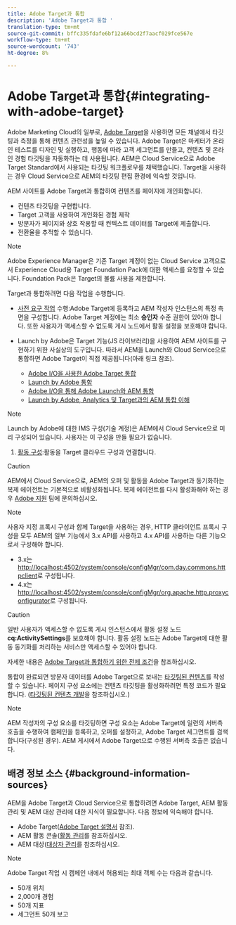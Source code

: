 ```yaml
---
title: Adobe Target과 통합
description: 'Adobe Target과 통합 '
translation-type: tm+mt
source-git-commit: bffc335fdafe6bf12a66bcd2f7aacf029fce567e
workflow-type: tm+mt
source-wordcount: '743'
ht-degree: 8%

---
```



# Adobe Target과 통합{#integrating-with-adobe-target}

Adobe Marketing Cloud의 일부로, [Adobe Target](http://www.adobe.com/solutions/testing-targeting/testandtarget.html)을 사용하면 모든 채널에서 타깃팅과 측정을 통해 컨텐츠 관련성을 높일 수 있습니다. Adobe Target은 마케터가 온라인 테스트를 디자인 및 실행하고, 행동에 따라 고객 세그먼트를 만들고, 컨텐츠 및 온라인 경험 타깃팅을 자동화하는 데 사용됩니다. AEM은 Cloud Service으로 Adobe Target Standard에서 사용되는 타깃팅 워크플로우를 채택했습니다. Target을 사용하는 경우 Cloud Service으로 AEM의 타깃팅 편집 환경에 익숙할 것입니다.

AEM 사이트를 Adobe Target과 통합하여 컨텐츠를 페이지에 개인화합니다.

* 컨텐츠 타깃팅을 구현합니다.
* Target 고객을 사용하여 개인화된 경험 제작
* 방문자가 페이지와 상호 작용할 때 컨텍스트 데이터를 Target에 제출합니다.
* 전환율을 추적할 수 있습니다.

>[!NOTE]
>
>Adobe Experience Manager은 기존 Target 계정이 없는 Cloud Service 고객으로서 Experience Cloud용 Target Foundation Pack에 대한 액세스를 요청할 수 있습니다.  Foundation Pack은 Target의 볼륨 사용을 제한합니다.


Target과 통합하려면 다음 작업을 수행합니다.

* [사전 요구 작업](https://docs.adobe.com/content/help/en/experience-manager-65/administering/integration/target-requirements.html) 수행:Adobe Target에 등록하고 AEM 작성자 인스턴스의 특정 측면을 구성합니다. Adobe Target 계정에는 최소 **승인자** 수준 권한이 있어야 합니다. 또한 사용자가 액세스할 수 없도록 게시 노드에서 활동 설정을 보호해야 합니다.

* Launch by Adobe은 Target 기능(JS 라이브러리)을 사용하여 AEM 사이트를 구현하기 위한 사실상의 도구입니다. 따라서 AEM을 Launch와 Cloud Service으로 통합하면 Adobe Target이 직접 제공됩니다(아래 링크 참조).

   * [Adobe I/O을 사용한 Adobe Target 통합](https://docs.adobe.com/content/help/en/experience-manager-65/administering/integration/integration-ims-adobe-io.html)
   * [Launch by Adobe 통합](https://docs.adobe.com/content/help/en/experience-manager-learn/sites/integrations/adobe-launch-integration-tutorial-understand.html)
   * [Adobe I/O을 통해 Adobe Launch와 AEM 통합](https://helpx.adobe.com/experience-manager/using/aem_launch_adobeio_integration.html)
   * [Launch by Adobe, Analytics 및 Target과의 AEM 통합 이해](https://helpx.adobe.com/experience-manager/kt/integration/using/aem-launch-integration-tutorial-understand.html)

>[!NOTE]
>
>Launch by Adobe에 대한 IMS 구성(기술 계정)은 AEM에서 Cloud Service으로 미리 구성되어 있습니다. 사용자는 이 구성을 만들 필요가 없습니다.

1. [활동 구성](https://docs.adobe.com/content/help/en/experience-manager-65/authoring/personalization/activitylib.html):활동을 Target 클라우드 구성과 연결합니다.

>[!CAUTION]
>
>AEM에서 Cloud Service으로, AEM의 오퍼 및 활동을 Adobe Target과 동기화하는 복제 에이전트는 기본적으로 비활성화됩니다. 복제 에이전트를 다시 활성화해야 하는 경우 [Adobe 지원](https://helpx.adobe.com/contact/enterprise-support.ec.html#experience-manager) 팀에 문의하십시오.

>[!NOTE]
>
>사용자 지정 프록시 구성과 함께 Target을 사용하는 경우, HTTP 클라이언트 프록시 구성을 모두 AEM의 일부 기능에서 3.x API를 사용하고 4.x API를 사용하는 다른 기능으로서 구성해야 합니다.
>
>* 3.x는 [http://localhost:4502/system/console/configMgr/com.day.commons.httpclient](http://localhost:4502/system/console/configMgr/com.day.commons.httpclient)로 구성됩니다.
>* 4.x는 [http://localhost:4502/system/console/configMgr/org.apache.http.proxyconfigurator](http://localhost:4502/system/console/configMgr/org.apache.http.proxyconfigurator)로 구성됩니다.
>



>[!CAUTION]
>
>일반 사용자가 액세스할 수 없도록 게시 인스턴스에서 활동 설정 노드 **cq:ActivitySettings**&#x200B;를 보호해야 합니다. 활동 설정 노드는 Adobe Target에 대한 활동 동기화를 처리하는 서비스만 액세스할 수 있어야 합니다.
>
>자세한 내용은 [Adobe Target과 통합하기 위한 전제 조건](https://docs.adobe.com/content/help/en/experience-manager-65/administering/integration/target-requirements.html#securing-the-activity-settings-node)을 참조하십시오.

통합이 완료되면 방문자 데이터를 Adobe Target으로 보내는 [타깃팅된 컨텐츠](https://docs.adobe.com/content/help/en/experience-manager-65/authoring/personalization/content-targeting-touch.html)를 작성할 수 있습니다. 페이지 구성 요소에는 컨텐츠 타깃팅을 활성화하려면 특정 코드가 필요합니다. ([타깃팅된 컨텐츠 개발](https://docs.adobe.com/content/help/en/experience-manager-65/developing/personlization/target.html)을 참조하십시오.)

>[!NOTE]
>
>AEM 작성자의 구성 요소를 타깃팅하면 구성 요소는 Adobe Target에 일련의 서버측 호출을 수행하여 캠페인을 등록하고, 오퍼를 설정하고, Adobe Target 세그먼트를 검색합니다(구성된 경우). AEM 게시에서 Adobe Target으로 수행된 서버측 호출은 없습니다.

## 배경 정보 소스 {#background-information-sources}

AEM을 Adobe Target과 Cloud Service으로 통합하려면 Adobe Target, AEM 활동 관리 및 AEM 대상 관리에 대한 지식이 필요합니다. 다음 정보에 익숙해야 합니다.

* Adobe Target([Adobe Target 설명서](https://docs.adobe.com/content/help/en/target/using/target-home.html) 참조).
* AEM 활동 콘솔([활동 관리](https://docs.adobe.com/content/help/en/experience-manager-65/authoring/personalization/activitylib.html)를 참조하십시오.
* AEM 대상([대상자 관리](https://docs.adobe.com/content/help/en/experience-manager-65/authoring/personalization/managing-audiences.html)를 참조하십시오.

>[!NOTE]
>
>Adobe Target 작업 시 캠페인 내에서 허용되는 최대 객체 수는 다음과 같습니다.
>
>* 50개 위치
>* 2,000개 경험
>* 50개 지표
>* 세그먼트 50개 보고
>


